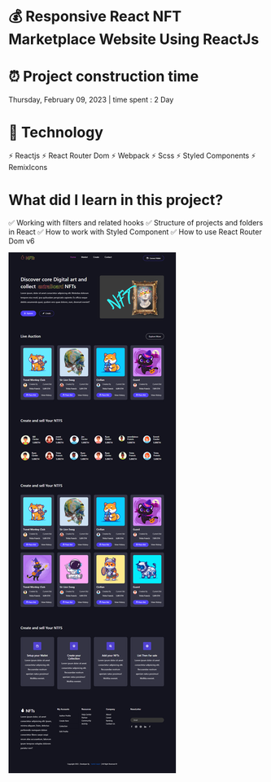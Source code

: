 # 💰 Responsive React NFT Marketplace Website Using ReactJs


# ⏰ Project construction time

Thursday, February 09, 2023 | time spent : 2 Day


# 🧂 Technology
⚡ Reactjs
⚡ React Router Dom
⚡ Webpack
⚡ Scss
⚡ Styled Components
⚡ RemixIcons



# What did I learn in this project?

✅ Working with filters and related hooks
✅ Structure of projects and folders in React
✅ How to work with Styled Component
✅ How to use React Router Dom v6




 ![Nft portfolio](https://github.com/mhdi-nzari/Nft-project/blob/main/screencapture-nft.png)






